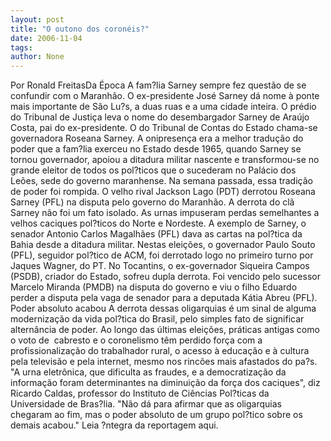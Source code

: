 ```yaml
---
layout: post
title: "O outono dos coronéis?"
date: 2006-11-04
tags: 
author: None
---
```

Por Ronald FreitasDa Época
A fam?lia Sarney sempre fez questão de se confundir com o Maranhão. O ex-presidente José Sarney dá nome à ponte mais importante de São Lu?s, a duas ruas e a uma cidade inteira. O prédio do Tribunal de Justiça leva o nome do desembargador Sarney de Araújo Costa, pai do ex-presidente. O do Tribunal de Contas do Estado chama-se governadora Roseana Sarney. 
A onipresença era a melhor tradução do poder que a fam?lia exerceu no Estado desde 1965, quando Sarney se tornou governador, apoiou a ditadura militar nascente e transformou-se no grande eleitor de todos os pol?ticos que o sucederam no Palácio dos Leões, sede do governo maranhense. Na semana passada, essa tradição de poder foi rompida. O velho rival Jackson Lago (PDT) derrotou Roseana Sarney (PFL) na disputa pelo governo do Maranhão. 
A derrota do clã Sarney não foi um fato isolado. As urnas impuseram perdas semelhantes a velhos caciques pol?ticos do Norte e Nordeste. A exemplo de Sarney, o senador Antonio Carlos Magalhães (PFL) dava as cartas na pol?tica da Bahia desde a ditadura militar. Nestas eleições, o governador Paulo Souto (PFL), seguidor pol?tico de ACM, foi derrotado logo no primeiro turno por Jaques Wagner, do PT. 
No Tocantins, o ex-governador Siqueira Campos (PSDB), criador do Estado, sofreu dupla derrota. Foi vencido pelo sucessor Marcelo Miranda (PMDB) na disputa do governo e viu o filho Eduardo perder a disputa pela vaga de senador para a deputada Kátia Abreu (PFL). 
Poder absoluto acabou
A derrota dessas oligarquias é um sinal de alguma modernização da vida pol?tica do Brasil, pelo simples fato de significar alternância de poder. Ao longo das últimas eleições, práticas antigas como o voto de&nbsp; cabresto e o coronelismo têm perdido força com a profissionalização do trabalhador rural, o acesso à educação e à cultura pela televisão e pela internet, mesmo nos rincões mais afastados do pa?s. 
\"A urna eletrônica, que dificulta as fraudes, e a democratização da informação foram determinantes na diminuição da força dos caciques\", diz Ricardo Caldas, professor do Instituto de Ciências Pol?ticas da Universidade de Bras?lia. \"Não dá para afirmar que as oligarquias chegaram ao fim, mas o poder absoluto de um grupo pol?tico sobre os demais acabou.\" 
Leia ?ntegra da reportagem aqui. 